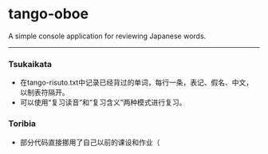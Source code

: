 # tango-oboe
 A simple console application for reviewing Japanese words.
***
### Tsukaikata 
* 在tango-risuto.txt中记录已经背过的单词，每行一条，表记、假名、中文，以制表符隔开。
* 可以使用“复习读音”和“复习含义”两种模式进行复习。
### Toribia
* 部分代码直接挪用了自己以前的课设和作业（

